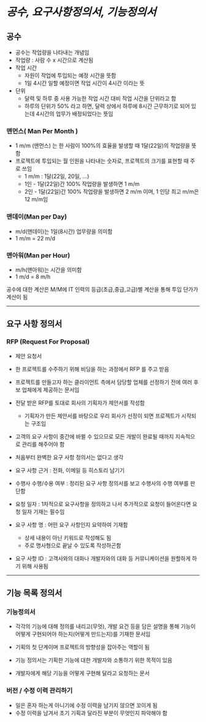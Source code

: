 # _공수, 요구사항정의서, 기능정의서_

## 공수

- 공수는 작업량을 나타내는 개념임
- 작업량 : 사람 수 x 시간으로 계산됨
- 작업 시간
  - 자원이 작업에 투입되는 예정 시간을 뜻함
  - 1일 4시간 일할 예정이면 작업 시간이 4시간 이라는 뜻
- 단위
  - 달력 및 하루 중 사용 가능한 작업 시간 대비 작업 시간을 단위라고 함
  - 하루의 단위가 50% 라고 하면, 달력 상에서 하루에 8시간 근무하기로 되어 있는데 4시간의 업무가 배정되었다는 뜻임

### 맨먼스( Man Per Month )

- 1 m/m (맨먼스) 는 한 사람이 100%의 효율을 발생할 때 1달(22일)의 작업량을 뜻함
- 프로젝트에 투입되는 월 인원을 나타내는 숫자로, 프로젝트의 크기를 표현할 때 주로 쓰임
  - 1 m/m : 1달(22일, 20일, …)
  - 1인 - 1달(22일)간 100% 작업량을 발생하면 1 m/m
  - 2인 - 1달(22일)간 100% 작업량을 발생하면 2 m/m 이며, 1 인당 최고 m/m은 12 m/m임

### 맨데이(Man per Day)

- m/d(맨데이)는 1일(8시간) 업무량을 의미함
- 1 m/m = 22 m/d

### 맨아워(Man per Hour)

- m/h(맨아워)는 시간을 의미함
- 1 m/d = 8 m/h

공수에 대한 계산은 M/M에 IT 인력의 등급(초급,중급,고급)별 계산을 통해 투입 단가가 계산이 됨

---

## 요구 사항 정의서

### RFP (Request For Proposal)

- 제안 요청서
- 한 프로젝트를 수주하기 위해 비딩을 하는 과정에서 RFP 를 주고 받음
- 프로젝트를 만들고자 하는 클라이언트 측에서 담당할 업체를 선정하기 전에 여러 후보 업체에게 제공하는 문서임
- 전달 받은 RFP를 토대로 회사의 기획자가 제안서를 작성함

  - 기획자가 만든 제안서를 바탕으로 우리 회사가 선정이 되면 프로젝트가 시작되는 구조임

- 고객의 요구 사항이 중간에 바뀔 수 있으므로 모든 개발이 완료될 때까지 지속적으로 관리를 해주어야 함
- 처음부터 완벽한 요구 사항 정의서는 없다고 생각

- 요구 사항 근거 : 전화, 이메일 등 히스토리 남기기
- 수행사 수행/수용 여부 : 정리된 요구 사항 정의서를 보고 수행사의 수행 여부를 판단함
- 요청 일자 : 1차적으로 요구사항을 정의하고 나서 추가적으로 요청이 들어온다면 요청 일자 기재는 필수임
- 요구 사항 명 : 어떤 요구 사항인지 요약하여 기재함
  - 상세 내용이 아닌 키워드로 작성해도 됨
  - 주로 명사형으로 끝날 수 있도록 작성하곤함
- 요구 사항 ID : 고객사와의 대화나 개발자와의 대화 등 커뮤니케이션을 원할하게 하기 위해 사용됨

---

## 기능 목록 정의서

### 기능정의서

- 각각의 기능에 대해 정의를 내리고(무엇), 개발 요건 등을 담은 설명을 통해 기능이 어떻게 구현되어야 하는지(어떻게 만드는지)를 기재한 문서임
- 기획의 첫 단계이며 프로젝트의 방향성을 잡아주는 역할이 됨

- 기능 정의서는 기획한 기능에 대한 개발자와 소통하기 위한 목적이 있음
- 개발자에게 해당 기능을 어떻게 구현해 달라고 요청하는 문서

### 버전 / 수정 이력 관리하기

- 일은 혼자 하는게 아니기에 수정 이력을 남기지 않으면 꼬이게 됨
- 수정 이력을 남겨서 초기 기획과 달라진 부분이 무엇인지 파악해야 함
